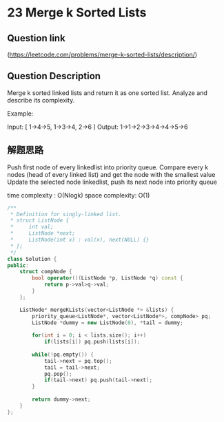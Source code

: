 # 23 Merge k Sorted Lists

## Question link
(https://leetcode.com/problems/merge-k-sorted-lists/description/)

## Question Description
Merge k sorted linked lists and return it as one sorted list. Analyze and describe its complexity.

Example:

Input:
[
  1->4->5,
  1->3->4,
  2->6
]
Output: 1->1->2->3->4->4->5->6

## 解题思路
Push first node of every linkedlist into priority queue.
Compare every k nodes (head of every linked list) and get the node with the smallest value
Update the selected node linkedlist, push its next node into priority queue 

time complexity : O(Nlogk)
space complexity: O(1)


```c++
/**
 * Definition for singly-linked list.
 * struct ListNode {
 *     int val;
 *     ListNode *next;
 *     ListNode(int x) : val(x), next(NULL) {}
 * };
 */
class Solution {
public:
    struct compNode {
        bool operator()(ListNode *p, ListNode *q) const {
            return p->val>q->val;
        }  
    };

    ListNode* mergeKLists(vector<ListNode *> &lists) {
        priority_queue<ListNode*, vector<ListNode*>, compNode> pq;
        ListNode *dummy = new ListNode(0), *tail = dummy;
        
        for(int i = 0; i < lists.size(); i++) 
            if(lists[i]) pq.push(lists[i]);
            
        while(!pq.empty()) {
            tail->next = pq.top();
            tail = tail->next;
            pq.pop();
            if(tail->next) pq.push(tail->next);
        }
        
        return dummy->next;
    }
};
```